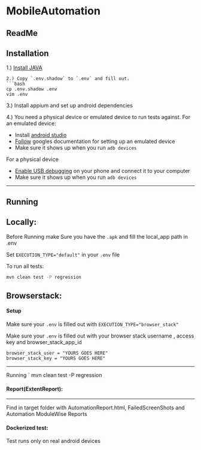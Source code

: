 # MobileAutomation


ReadMe 
-----
Installation
-----
1.) [Install JAVA](https://www.oracle.com/in/java/technologies/javase-downloads.html)

```
2.) Copy `.env.shadow` to `.env` and fill out.
```bash
cp .env.shadow .env
vim .env
```
3.) Install appium and set up android dependencies

4.) You need a physical device or emulated device to run tests against.
For an emulated device:
- Install [android studio](https://developer.android.com/studio/)
- [Follow](https://developer.android.com/studio/run/emulator) googles documentation for setting up an emulated device
- Make sure it shows up when you run `adb devices`

For a physical device
- [Enable USB debugging](https://nishantverma.gitbooks.io/appium-for-android/executing_test_on_real_devices/) on your phone and connect it to your computer
- Make sure it shows up when you run `adb devices`
   

-----

 Running
-----
Locally:
-----

Before Running make Sure you have the `.apk` and fill the local_app path in .env 

Set `EXECUTION_TYPE="default"` in your `.env` file

To run all tests:

```bash
mvn clean test -P regression
```

Browserstack:
-----
#### Setup

Make sure your `.env` is filled out with `EXECUTION_TYPE="browser_stack"`

Make sure your `.env` is filled out with your browser stack username , access key and browser_stack_app_id 

```
browser_stack_user = "YOURS GOES HERE"
browser_stack_key = "YOURS GOES HERE"
```
---
Running `
mvn clean test -P regression

#### Report(ExtentReport):
---

Find in target folder with AutomationReport.html, FailedScreenShots and Automation ModuleWise Reports

#### Dockerized test:
Test runs only on real android devices
